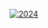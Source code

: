[![2024](https://github.com/user-attachments/assets/84eef378-df05-4206-9858-fc728f805866)](https://adventofcode.com/2024)
